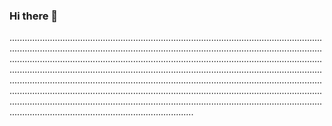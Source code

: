 ### Hi there 👋

.............................................................................................................................................................................................................................................................................................................................................................................................................................................................................................................................................................................................................................................................................................................................................................................................................................................................................................................................................................................